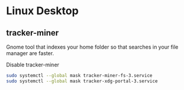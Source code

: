 # Linux Desktop

## tracker-miner

Gnome tool that indexes your home folder so that searches in your file manager are faster.

Disable tracker-miner
```bash
sudo systemctl --global mask tracker-miner-fs-3.service
sudo systemctl --global mask tracker-xdg-portal-3.service
```

